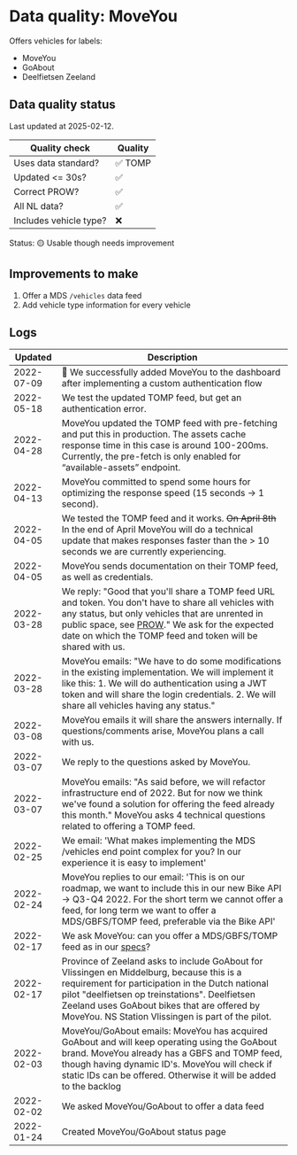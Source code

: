 # Data quality: MoveYou

Offers vehicles for labels:

- MoveYou
- GoAbout
- Deelfietsen Zeeland

## Data quality status

Last updated at 2025-02-12.

| **Quality check**           | **Quality**
| --                          | --          |
| Uses data standard?         | ✅ TOMP
| Updated <= 30s?             | ✅
| Correct PROW?               | ✅
| All NL data?                | ✅
| Includes vehicle type?      | ❌

Status: 🟡 Usable though needs improvement

## Improvements to make

1. Offer a MDS `/vehicles` data feed
2. Add vehicle type information for every vehicle

## Logs

| Updated    | Description
| ----       | ---
| 2022-07-09 | 🎉 We successfully added MoveYou to the dashboard after implementing a custom authentication flow
| 2022-05-18 | We test the updated TOMP feed, but get an authentication error.
| 2022-04-28 | MoveYou updated the TOMP feed with pre-fetching and put this in production. The assets cache response time in this case is around 100-200ms. Currently, the pre-fetch is only enabled for “available-assets” endpoint.
| 2022-04-13 | MoveYou committed to spend some hours for optimizing the response speed (15 seconds -> 1 second).
| 2022-04-05 | We tested the TOMP feed and it works. ~~On April 8th~~ In the end of April MoveYou will do a technical update that makes responses faster than the > 10 seconds we are currently experiencing.
| 2022-04-05 | MoveYou sends documentation on their TOMP feed, as well as credentials.
| 2022-03-28 | We reply: "Good that you'll share a TOMP feed URL and token. You don't have to share all vehicles with any status, but only vehicles that are unrented in public space, see [PROW](https://docs.crow.nl/deelfietsdashboard/hr-dataspec/#general)." We ask for the expected date on which the TOMP feed and token will be shared with us.
| 2022-03-28 | MoveYou emails: "We have to do some modifications in the existing implementation. We will implement it like this: 1. We will do authentication using a JWT token and will share the login credentials. 2. We will share all vehicles having any status."
| 2022-03-08 | MoveYou emails it will share the answers internally. If questions/comments arise, MoveYou plans a call with us.
| 2022-03-07 | We reply to the questions asked by MoveYou.
| 2022-03-07 | MoveYou emails: "As said before, we will refactor infrastructure end of 2022. But for now we think we've found a solution for offering the feed already this month." MoveYou asks 4 technical questions related to offering a TOMP feed.
| 2022-02-25 | We email: 'What makes implementing the MDS /vehicles end point complex for you? In our experience it is easy to implement'
| 2022-02-24 | MoveYou replies to our email: 'This is on our roadmap, we want to include this in our new Bike API -> Q3-Q4 2022. For the short term we cannot offer a feed, for long term we want to offer a MDS/GBFS/TOMP feed, preferable via the Bike API'
| 2022-02-17 | We ask MoveYou: can you offer a MDS/GBFS/TOMP feed as in our [specs](https://docs.crow.nl/deelfietsdashboard/hr-dataspec/)?
| 2022-02-17 | Province of Zeeland asks to include GoAbout for Vlissingen en Middelburg, because this is a requirement for participation in the Dutch national pilot "deelfietsen op treinstations". Deelfietsen Zeeland uses GoAbout bikes that are offered by MoveYou. NS Station Vlissingen is part of the pilot.
| 2022-02-03 | MoveYou/GoAbout emails: MoveYou has acquired GoAbout and will keep operating using the GoAbout brand. MoveYou already has a GBFS and TOMP feed, though having dynamic ID's. MoveYou will check if static IDs can be offered. Otherwise it will be added to the backlog
| 2022-02-02 | We asked MoveYou/GoAbout to offer a data feed
| 2022-01-24 | Created MoveYou/GoAbout status page
